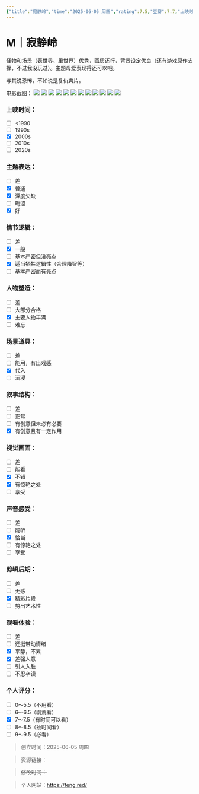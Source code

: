```yaml
---
{"title":"寂静岭","time":"2025-06-05 周四","rating":7.5,"豆瓣":7.7,"上映时间":["2006"],"类型":["M"],"导演":["克里斯多夫·甘斯 Christophe Gans"],"主演":null,"国家/地区":["加拿大","法国"],"片长/分钟":"125分钟","dg-publish":true,"permalink":"/300 评价/M电影/新近看过/寂静岭/","dgPassFrontmatter":true,"created":"2025-06-05T15:39:26.000+08:00","updated":"2025-06-08T15:03:16.936+08:00"}
---
```


# M｜寂静岭
怪物和场景（表世界、里世界）优秀，画质还行，背景设定优良（还有游戏原作支撑，不过我没玩过）。主题母爱表现得还可以吧。

与其说恐怖，不如说是复仇爽片。

电影截图：
![](https://maple-forest-1315227141.cos.ap-nanjing.myqcloud.com/20250608145729717.jpg)
![](https://maple-forest-1315227141.cos.ap-nanjing.myqcloud.com/20250608145729718.jpg)
![](https://maple-forest-1315227141.cos.ap-nanjing.myqcloud.com/20250608145729719.jpg)
![](https://maple-forest-1315227141.cos.ap-nanjing.myqcloud.com/20250608145729720.jpg)
![](https://maple-forest-1315227141.cos.ap-nanjing.myqcloud.com/20250608145729721.jpg)
![](https://maple-forest-1315227141.cos.ap-nanjing.myqcloud.com/20250608145729722.jpg)
![](https://maple-forest-1315227141.cos.ap-nanjing.myqcloud.com/20250608145729723.jpg)
![](https://maple-forest-1315227141.cos.ap-nanjing.myqcloud.com/20250608145729724.jpg)
![](https://maple-forest-1315227141.cos.ap-nanjing.myqcloud.com/20250608145729725.jpg)
![](https://maple-forest-1315227141.cos.ap-nanjing.myqcloud.com/20250608145729727.jpg)
![](https://maple-forest-1315227141.cos.ap-nanjing.myqcloud.com/20250608145729728.jpg)
![](https://maple-forest-1315227141.cos.ap-nanjing.myqcloud.com/20250608145729729.jpg)
### 上映时间：
- [ ] <1990
- [ ] 1990s
- [x] 2000s
- [ ] 2010s
- [ ] 2020s
### 主题表达：
- [ ] 差
- [x] 普通
- [x] 深度欠缺
- [ ] 晦涩
- [x] 好
### 情节逻辑：
- [ ] 差
- [x] 一般
- [ ] 基本严密但没亮点
- [x] 适当牺牲逻辑性（合理降智等）
- [ ] 基本严密而有亮点
### 人物塑造：
- [ ] 差
- [ ] 大部分合格
- [x] 主要人物丰满
- [ ] 难忘
### 场景道具：
- [ ] 差
- [ ] 能用，有出戏感
- [x] 代入
- [ ] 沉浸
### 叙事结构：
- [ ] 差
- [ ] 正常
- [ ] 有创意但未必有必要
- [x] 有创意且有一定作用
### 视觉画面：
- [ ] 差
- [ ] 能看
- [x] 不错
- [x] 有惊艳之处
- [ ] 享受
### 声音感受：
- [ ] 差
- [ ] 能听
- [x] 恰当
- [ ] 有惊艳之处
- [ ] 享受
### 剪辑后期：
- [ ] 差
- [ ] 无感
- [x] 精彩片段
- [ ] 剪出艺术性
### 观看体验：
- [ ] 差
- [ ] 还挺带动情绪
- [x] 平静，不累
- [x] 差强人意
- [ ] 引人入胜
- [ ] 不忍卒读
### 个人评分：
- [ ] 0～5.5（不用看）
- [ ] 6～6.5（剧荒看）
- [x] 7～7.5（有时间可以看）
- [ ] 8～8.5（抽时间看）
- [ ] 9～9.5（必看）

>创立时间：2025-06-05 周四

>资源链接：

>~~修改时间：~~

>个人网站：https://feng.red/



